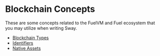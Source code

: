 # Blockchain Concepts

These are some concepts related to the FuelVM and Fuel ecosystem that you may utilize when writing Sway.

- [Blockchain Types](./blockchain_types.md)
- [Identifiers](./identifiers.md)
- [Native Assets](./native-assets.md)
